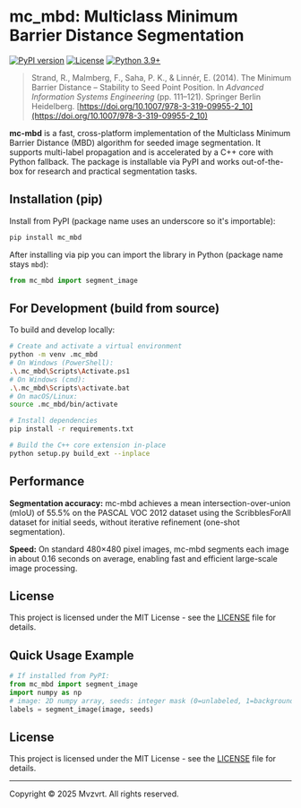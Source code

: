 # mc_mbd: Multiclass Minimum Barrier Distance Segmentation

<p align="left">
  <a href="https://pypi.org/project/mc_mbd/"><img src="https://img.shields.io/pypi/v/mc_mbd.svg" alt="PyPI version"></a>
  <a href="https://github.com/Mvzvrt/minimum-barrier-distance/blob/main/LICENSE"><img src="https://img.shields.io/github/license/Mvzvrt/minimum-barrier-distance.svg" alt="License"></a>
  <a href="https://www.python.org/downloads/"><img src="https://img.shields.io/badge/python-3.9%2B-blue.svg" alt="Python 3.9+"></a>

</p>

> Strand, R., Malmberg, F., Saha, P. K., & Linnér, E. (2014). The Minimum Barrier Distance – Stability to Seed Point Position. In _Advanced Information Systems Engineering_ (pp. 111–121). Springer Berlin Heidelberg. [https://doi.org/10.1007/978-3-319-09955-2_10](https://doi.org/10.1007/978-3-319-09955-2_10)

**mc-mbd** is a fast, cross-platform implementation of the Multiclass Minimum Barrier Distance (MBD) algorithm for seeded image segmentation. It supports multi-label propagation and is accelerated by a C++ core with Python fallback. The package is installable via PyPI and works out-of-the-box for research and practical segmentation tasks.

## Installation (pip)

Install from PyPI (package name uses an underscore so it's importable):

```bash
pip install mc_mbd
```

After installing via pip you can import the library in Python (package name stays `mbd`):

```python
from mc_mbd import segment_image
```

## For Development (build from source)

To build and develop locally:

```bash
# Create and activate a virtual environment
python -m venv .mc_mbd
# On Windows (PowerShell):
.\.mc_mbd\Scripts\Activate.ps1
# On Windows (cmd):
.\.mc_mbd\Scripts\activate.bat
# On macOS/Linux:
source .mc_mbd/bin/activate

# Install dependencies
pip install -r requirements.txt

# Build the C++ core extension in-place
python setup.py build_ext --inplace
```

## Performance

**Segmentation accuracy:**
mc-mbd achieves a mean intersection-over-union (mIoU) of 55.5% on the PASCAL VOC 2012 dataset using the ScribblesForAll dataset for initial seeds, without iterative refinement (one-shot segmentation).

**Speed:**
On standard 480×480 pixel images, mc-mbd segments each image in about 0.16 seconds on average, enabling fast and efficient large-scale image processing.

## License

This project is licensed under the MIT License - see the [LICENSE](LICENSE) file for details.

## Quick Usage Example

```python
# If installed from PyPI:
from mc_mbd import segment_image
import numpy as np
# image: 2D numpy array, seeds: integer mask (0=unlabeled, 1=background, 2+=foreground)
labels = segment_image(image, seeds)
```

## License

This project is licensed under the MIT License - see the [LICENSE](LICENSE) file for details.

---

Copyright © 2025 Mvzvrt. All rights reserved.
